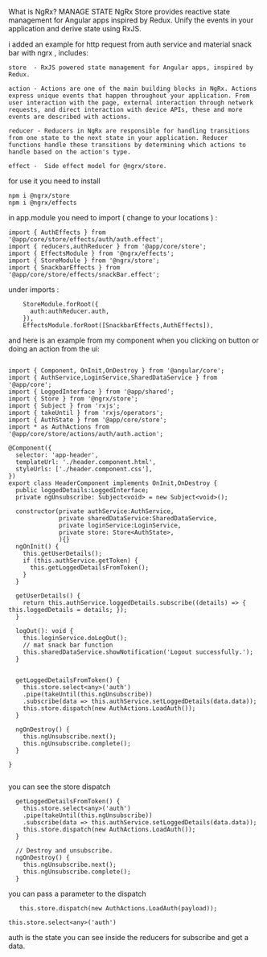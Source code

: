 What is NgRx?
MANAGE STATE
NgRx Store provides reactive state management for Angular apps inspired by Redux. Unify the events in your application and derive state using RxJS.

i added an example for http request from auth service and material snack bar with ngrx , includes:
```
store  - RxJS powered state management for Angular apps, inspired by Redux.

action - Actions are one of the main building blocks in NgRx. Actions express unique events that happen throughout your application. From user interaction with the page, external interaction through network requests, and direct interaction with device APIs, these and more events are described with actions.

reducer - Reducers in NgRx are responsible for handling transitions from one state to the next state in your application. Reducer functions handle these transitions by determining which actions to handle based on the action's type.

effect -  Side effect model for @ngrx/store.
```


for use it you need to install

```
npm i @ngrx/store
npm i @ngrx/effects

```

in app.module you need to import ( change to your locations ) :

```
import { AuthEffects } from '@app/core/store/effects/auth/auth.effect';
import { reducers,authReducer } from '@app/core/store';
import { EffectsModule } from '@ngrx/effects';
import { StoreModule } from '@ngrx/store';
import { SnackbarEffects } from '@app/core/store/effects/snackBar.effect';

```

under imports :

```
    StoreModule.forRoot({
      auth:authReducer.auth,
    }),
    EffectsModule.forRoot([SnackbarEffects,AuthEffects]),
```

and here is an example from my component when you clicking on button or doing an action from the ui:


```

import { Component, OnInit,OnDestroy } from '@angular/core';
import { AuthService,LoginService,SharedDataService } from '@app/core';
import { LoggedInterface } from '@app/shared';
import { Store } from '@ngrx/store';
import { Subject } from 'rxjs';
import { takeUntil } from 'rxjs/operators';
import { AuthState } from '@app/core/store';
import * as AuthActions from '@app/core/store/actions/auth/auth.action';

@Component({
  selector: 'app-header',
  templateUrl: './header.component.html',
  styleUrls: ['./header.component.css'],
})
export class HeaderComponent implements OnInit,OnDestroy {
  public loggedDetails:LoggedInterface;
  private ngUnsubscribe: Subject<void> = new Subject<void>();

  constructor(private authService:AuthService,
              private sharedDataService:SharedDataService,
              private loginService:LoginService,
              private store: Store<AuthState>,
              ){}
  ngOnInit() {
    this.getUserDetails();
    if (this.authService.getToken) {
      this.getLoggedDetailsFromToken();
    }
  }

  getUserDetails() {
    return this.authService.loggedDetails.subscribe((details) => { this.loggedDetails = details; });
  }

  logOut(): void {
    this.loginService.doLogOut();
    // mat snack bar function
    this.sharedDataService.showNotification('Logout successfully.');
  }


  getLoggedDetailsFromToken() {
    this.store.select<any>('auth')
    .pipe(takeUntil(this.ngUnsubscribe))
    .subscribe(data => this.authService.setLoggedDetails(data.data));
    this.store.dispatch(new AuthActions.LoadAuth());
  }

  ngOnDestroy() {
    this.ngUnsubscribe.next();
    this.ngUnsubscribe.complete();
  }

}


```

you can see the store dispatch

```
  getLoggedDetailsFromToken() {
    this.store.select<any>('auth')
    .pipe(takeUntil(this.ngUnsubscribe))
    .subscribe(data => this.authService.setLoggedDetails(data.data));
    this.store.dispatch(new AuthActions.LoadAuth());
  }

  // Destroy and unsubscribe.
  ngOnDestroy() {
    this.ngUnsubscribe.next();
    this.ngUnsubscribe.complete();
  }
```

you can pass a parameter to the dispatch
```
   this.store.dispatch(new AuthActions.LoadAuth(payload));
```

```
this.store.select<any>('auth')
```
auth is the state you can see inside the reducers for subscribe and get a data.